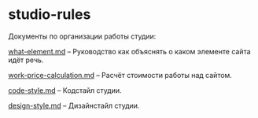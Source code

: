 # studio-rules

Документы по организации работы студии:

[what-element.md](https://github.com/mitorun-studio/studio-rules/blob/main/what-element.md) – Руководство как объяснять о каком элементе сайта идёт речь.

[work-price-calculation.md](https://github.com/mitorun-studio/studio-rules/blob/main/work-price-calculation.md) – Расчёт стоимости работы над сайтом.

[code-style.md](https://github.com/mitorun-studio/studio-rules/blob/main/code-style.md) – Кодстайл студии.

[design-style.md](https://github.com/mitorun-studio/studio-rules/blob/main/design-style.md) – Дизайнстайл студии.
